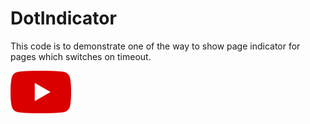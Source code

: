 # DotIndicator

This code is to demonstrate one of the way to show page indicator for pages which switches on timeout.

<p><a href="https://youtu.be/r4dlpZEJQ8g" target="_blank">
<img src="https://raw.githubusercontent.com/sujithkanna/dotindicator/main/youtube.png">